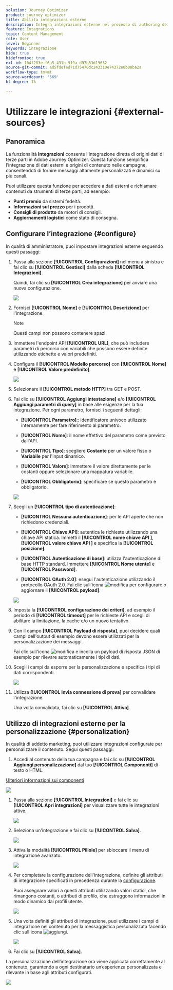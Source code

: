 ```yaml
---
solution: Journey Optimizer
product: journey optimizer
title: Abilita integrazioni esterne
description: Integra integrazioni esterne nel processo di authoring dei canali per arricchire i contenuti con informazioni personalizzate e dinamiche
feature: Integrations
topic: Content Management
role: User
level: Beginner
keywords: integrazione
hide: true
hidefromtoc: true
exl-id: 104f283e-f6a5-431b-919a-d97b83d19632
source-git-commit: ad5fdefed71d75470dc243310e74372e0b08ba2a
workflow-type: tm+mt
source-wordcount: '569'
ht-degree: 1%

---
```


# Utilizzare le integrazioni {#external-sources}

## Panoramica

La funzionalità **Integrazioni** consente l&#39;integrazione diretta di origini dati di terze parti in Adobe Journey Optimizer. Questa funzione semplifica l’integrazione di dati esterni e origini di contenuto nelle campagne, consentendoti di fornire messaggi altamente personalizzati e dinamici su più canali.

Puoi utilizzare questa funzione per accedere a dati esterni e richiamare contenuti da strumenti di terze parti, ad esempio:

* **Punti premio** da sistemi fedeltà.
* **Informazioni sul prezzo** per i prodotti.
* **Consigli di prodotto** da motori di consigli.
* **Aggiornamenti logistici** come stato di consegna.

## Configurare l’integrazione {#configure}

In qualità di amministratore, puoi impostare integrazioni esterne seguendo questi passaggi:

1. Passa alla sezione **[!UICONTROL Configurazioni]** nel menu a sinistra e fai clic su **[!UICONTROL Gestisci]** dalla scheda **[!UICONTROL Integrazioni]**.

   Quindi, fai clic su **[!UICONTROL Crea integrazione]** per avviare una nuova configurazione.

   ![](assets/external-integration-config-1.png)

1. Fornisci **[!UICONTROL Nome]** e **[!UICONTROL Descrizione]** per l&#39;integrazione.

   >[!NOTE]
   >
   >Questi campi non possono contenere spazi.

1. Immettere l&#39;endpoint API **[!UICONTROL URL]**, che può includere parametri di percorso con variabili che possono essere definite utilizzando etichette e valori predefiniti.

1. Configura il **[!UICONTROL Modello percorso]** con **[!UICONTROL Nome]** e **[!UICONTROL Valore predefinito]**.

   ![](assets/external-integration-config-2.png)

1. Selezionare il **[!UICONTROL metodo HTTP]** tra GET e POST.

1. Fai clic su **[!UICONTROL Aggiungi intestazione]** e/o **[!UICONTROL Aggiungi parametri di query]** in base alle esigenze per la tua integrazione. Per ogni parametro, fornisci i seguenti dettagli:

   * **[!UICONTROL Parametro]**:: identificatore univoco utilizzato internamente per fare riferimento al parametro.

   * **[!UICONTROL Nome]**: il nome effettivo del parametro come previsto dall&#39;API.

   * **[!UICONTROL Tipo]**: scegliere **Costante** per un valore fisso o **Variabile** per l&#39;input dinamico.

   * **[!UICONTROL Valore]**: immettere il valore direttamente per le costanti oppure selezionare una mappatura variabile.

   * **[!UICONTROL Obbligatorio]**: specificare se questo parametro è obbligatorio.

   ![](assets/external-integration-config-3.png)

1. Scegli un **[!UICONTROL tipo di autenticazione]**:

   * **[!UICONTROL Nessuna autenticazione]**: per le API aperte che non richiedono credenziali.

   * **[!UICONTROL Chiave API]**: autentica le richieste utilizzando una chiave API statica. Immetti il **[!UICONTROL nome chiave API &#x200B;]**, **[!UICONTROL valore chiave API &#x200B;]** e specifica la **[!UICONTROL posizione]**.

   * **[!UICONTROL Autenticazione di base]**: utilizza l&#39;autenticazione di base HTTP standard. Immettere **[!UICONTROL Nome utente]** e **[!UICONTROL Password]**.

   * **[!UICONTROL OAuth 2.0]**: esegui l&#39;autenticazione utilizzando il protocollo OAuth 2.0. Fai clic sull&#39;icona ![modifica](assets/do-not-localize/Smock_Edit_18_N.svg) per configurare o aggiornare il **[!UICONTROL payload]**.

   ![](assets/external-integration-config-4.png)

1. Imposta la **[!UICONTROL configurazione dei criteri]**, ad esempio il periodo di **[!UICONTROL timeout]** per le richieste API e scegli di abilitare la limitazione, la cache e/o un nuovo tentativo.

1. Con il campo **[!UICONTROL Payload di risposta]**, puoi decidere quali campi dell&#39;output di esempio devono essere utilizzati per la personalizzazione dei messaggi.

   Fai clic sull&#39;icona ![modifica](assets/do-not-localize/Smock_Edit_18_N.svg) e incolla un payload di risposta JSON di esempio per rilevare automaticamente i tipi di dati.

1. Scegli i campi da esporre per la personalizzazione e specifica i tipi di dati corrispondenti.

   ![](assets/external-integration-config-5.png)

1. Utilizza **[!UICONTROL Invia connessione di prova]** per convalidare l&#39;integrazione.

   Una volta convalidata, fai clic su **[!UICONTROL Attiva]**.

## Utilizzo di integrazioni esterne per la personalizzazione {#personalization}

In qualità di addetto marketing, puoi utilizzare integrazioni configurate per personalizzare il contenuto. Segui questi passaggi:

1. Accedi al contenuto della tua campagna e fai clic su **[!UICONTROL Aggiungi personalizzazione]** dal tuo **[!UICONTROL Componenti]** di testo o HTML.

[Ulteriori informazioni sui componenti](../email/content-components.md)

   ![](assets/external-integration-content-1.png)

1. Passa alla sezione **[!UICONTROL Integrazioni]** e fai clic su **[!UICONTROL Apri integrazioni]** per visualizzare tutte le integrazioni attive.

   ![](assets/external-integration-content-2.png)

1. Seleziona un&#39;integrazione e fai clic su **[!UICONTROL Salva]**.

   ![](assets/external-integration-content-3.png)

1. Attiva la modalità **[!UICONTROL Pillole]** per sbloccare il menu di integrazione avanzato.

   ![](assets/external-integration-content-4.png)

1. Per completare la configurazione dell&#39;integrazione, definire gli attributi di integrazione specificati in precedenza durante la [configurazione](#configure).

   Puoi assegnare valori a questi attributi utilizzando valori statici, che rimangono costanti, o attributi di profilo, che estraggono informazioni in modo dinamico dai profili utente.

   ![](assets/external-integration-content-5.png)

1. Una volta definiti gli attributi di integrazione, puoi utilizzare i campi di integrazione nel contenuto per la messaggistica personalizzata facendo clic sull&#39;icona ![aggiungi](assets/do-not-localize/Smock_Add_18_N.svg).

   ![](assets/external-integration-content-6.png)

1. Fai clic su **[!UICONTROL Salva]**.

La personalizzazione dell’integrazione ora viene applicata correttamente al contenuto, garantendo a ogni destinatario un’esperienza personalizzata e rilevante in base agli attributi configurati.

![](assets/external-integration-content-7.png)
